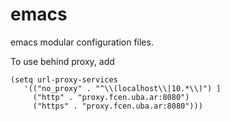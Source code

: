 # emacs
emacs modular configuration files.

To use behind proxy, add

```
(setq url-proxy-services
   '(("no_proxy" . "^\\(localhost\\|10.*\\)") ]
     ("http" . "proxy.fcen.uba.ar:8080")
     ("https" . "proxy.fcen.uba.ar:8080")))
```

